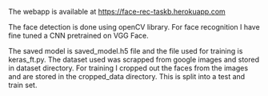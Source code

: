 The webapp is available at https://face-rec-taskb.herokuapp.com

The face detection is done using openCV library. For face recognition I have fine tuned a CNN pretrained on VGG Face. 

The saved model is saved_model.h5 file and the file used for training is keras_ft.py.
The dataset used was scrapped from google images and stored in dataset directory. For training I cropped out the faces from the images and are stored in the cropped_data directory. This is split into a test and train set.
